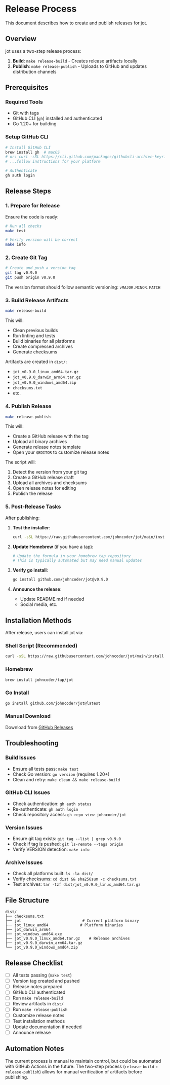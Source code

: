 # Release Process

This document describes how to create and publish releases for jot.

## Overview

jot uses a two-step release process:

1. **Build**: `make release-build` - Creates release artifacts locally
2. **Publish**: `make release-publish` - Uploads to GitHub and updates distribution channels

## Prerequisites

### Required Tools

- Git with tags
- GitHub CLI (`gh`) installed and authenticated
- Go 1.20+ for building

### Setup GitHub CLI

```bash
# Install GitHub CLI
brew install gh  # macOS
# or: curl -sSL https://cli.github.com/packages/githubcli-archive-keyring.gpg | sudo tee /etc/apt/keyrings/githubcli-archive-keyring.gpg > /dev/null
# ...follow instructions for your platform

# Authenticate
gh auth login
```

## Release Steps

### 1. Prepare for Release

Ensure the code is ready:

```bash
# Run all checks
make test

# Verify version will be correct
make info
```

### 2. Create Git Tag

```bash
# Create and push a version tag
git tag v0.9.0
git push origin v0.9.0
```

The version format should follow semantic versioning: `vMAJOR.MINOR.PATCH`

### 3. Build Release Artifacts

```bash
make release-build
```

This will:

- Clean previous builds
- Run linting and tests
- Build binaries for all platforms
- Create compressed archives
- Generate checksums

Artifacts are created in `dist/`:

- `jot_v0.9.0_linux_amd64.tar.gz`
- `jot_v0.9.0_darwin_arm64.tar.gz`
- `jot_v0.9.0_windows_amd64.zip`
- `checksums.txt`
- etc.

### 4. Publish Release

```bash
make release-publish
```

This will:

- Create a GitHub release with the tag
- Upload all binary archives
- Generate release notes template
- Open your `$EDITOR` to customize release notes

The script will:

1. Detect the version from your git tag
2. Create a GitHub release draft
3. Upload all archives and checksums
4. Open release notes for editing
5. Publish the release

### 5. Post-Release Tasks

After publishing:

1. **Test the installer**:

   ```bash
   curl -sSL https://raw.githubusercontent.com/johncoder/jot/main/install.sh | sh
   ```

2. **Update Homebrew** (if you have a tap):

   ```bash
   # Update the formula in your homebrew tap repository
   # This is typically automated but may need manual updates
   ```

3. **Verify go install**:

   ```bash
   go install github.com/johncoder/jot@v0.9.0
   ```

4. **Announce the release**:
   - Update README.md if needed
   - Social media, etc.

## Installation Methods

After release, users can install jot via:

### Shell Script (Recommended)

```bash
curl -sSL https://raw.githubusercontent.com/johncoder/jot/main/install.sh | sh
```

### Homebrew

```bash
brew install johncoder/tap/jot
```

### Go Install

```bash
go install github.com/johncoder/jot@latest
```

### Manual Download

Download from [GitHub Releases](https://github.com/johncoder/jot/releases)

## Troubleshooting

### Build Issues

- Ensure all tests pass: `make test`
- Check Go version: `go version` (requires 1.20+)
- Clean and retry: `make clean && make release-build`

### GitHub CLI Issues

- Check authentication: `gh auth status`
- Re-authenticate: `gh auth login`
- Check repository access: `gh repo view johncoder/jot`

### Version Issues

- Ensure git tag exists: `git tag --list | grep v0.9.0`
- Check if tag is pushed: `git ls-remote --tags origin`
- Verify VERSION detection: `make info`

### Archive Issues

- Check all platforms built: `ls -la dist/`
- Verify checksums: `cd dist && sha256sum -c checksums.txt`
- Test archives: `tar -tzf dist/jot_v0.9.0_linux_amd64.tar.gz`

## File Structure

```
dist/
├── checksums.txt
├── jot                           # Current platform binary
├── jot_linux_amd64              # Platform binaries
├── jot_darwin_arm64
├── jot_windows_amd64.exe
├── jot_v0.9.0_linux_amd64.tar.gz    # Release archives
├── jot_v0.9.0_darwin_arm64.tar.gz
└── jot_v0.9.0_windows_amd64.zip
```

## Release Checklist

- [ ] All tests passing (`make test`)
- [ ] Version tag created and pushed
- [ ] Release notes prepared
- [ ] GitHub CLI authenticated
- [ ] Run `make release-build`
- [ ] Review artifacts in `dist/`
- [ ] Run `make release-publish`
- [ ] Customize release notes
- [ ] Test installation methods
- [ ] Update documentation if needed
- [ ] Announce release

## Automation Notes

The current process is manual to maintain control, but could be automated with GitHub Actions in the future. The two-step process (`release-build` + `release-publish`) allows for manual verification of artifacts before publishing.

